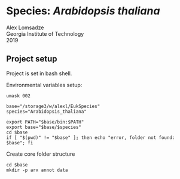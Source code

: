 # Species: _Arabidopsis thaliana_
Alex Lomsadze  
Georgia Institute of Technology  
2019  
## Project setup
Project is set in bash shell.  

Environmental variables setup:  
```
umask 002

base="/storage3/w/alexl/EukSpecies"
species="Arabidopsis_thaliana"

export PATH="$base/bin:$PATH"
export base="$base/$species"
cd $base
if [ "$(pwd)" != "$base" ]; then echo "error, folder not found: $base"; fi
```
Create core folder structure
```
cd $base
mkdir -p arx annot data
```


